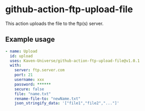 # github-action-ftp-upload-file

This action uploads the file to the ftp(s) server.

## Example usage

```yml
- name: Upload
  id: upload
  uses: Kaven-Universe/github-action-ftp-upload-file@v1.0.1
  with:
    server: ftp.server.com
    port: 21
    username: xxx
    password: ******
    secure: false
    file: "name.txt"
    rename-file-to: "newName.txt"
    json_stringify_data: '["file1","file2","..."]'
```

